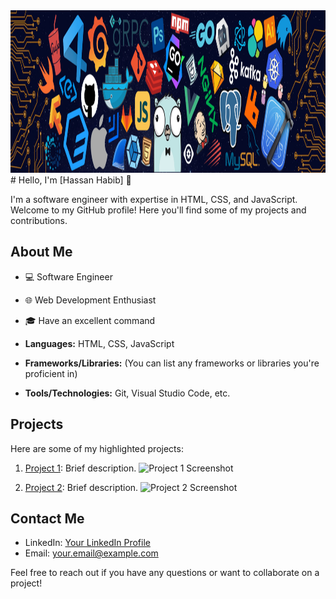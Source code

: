 <img src="./image/background.png" alt="image" width="820px" height="260px">
# Hello, I'm [Hassan Habib] 👋

I'm a software engineer with expertise in HTML, CSS, and JavaScript. Welcome to my GitHub profile! Here you'll find some of my projects and contributions.

## About Me

- 💻 Software Engineer
- 🌐 Web Development Enthusiast
- 🎓 Have an excellent command

- **Languages:** HTML, CSS, JavaScript
- **Frameworks/Libraries:** (You can list any frameworks or libraries you're proficient in)
- **Tools/Technologies:** Git, Visual Studio Code, etc.

## Projects

Here are some of my highlighted projects:
 
1. [Project 1](link-to-project-1): Brief description.
   ![Project 1 Screenshot](project-1-screenshot.png)
   
2. [Project 2](link-to-project-2): Brief description.
   ![Project 2 Screenshot](project-2-screenshot.png)

## Contact Me

- LinkedIn: [Your LinkedIn Profile](link-to-linkedin-profile)
- Email: your.email@example.com

Feel free to reach out if you have any questions or want to collaborate on a project!
